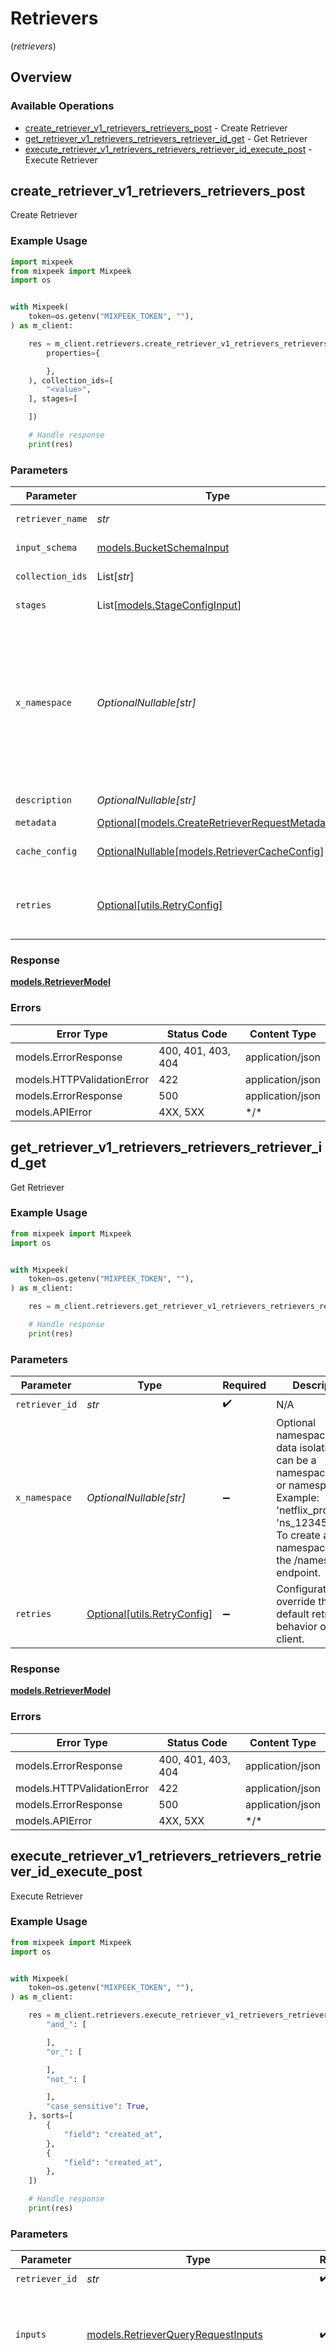 # Retrievers
(*retrievers*)

## Overview

### Available Operations

* [create_retriever_v1_retrievers_retrievers_post](#create_retriever_v1_retrievers_retrievers_post) - Create Retriever
* [get_retriever_v1_retrievers_retrievers_retriever_id_get](#get_retriever_v1_retrievers_retrievers_retriever_id_get) - Get Retriever
* [execute_retriever_v1_retrievers_retrievers_retriever_id_execute_post](#execute_retriever_v1_retrievers_retrievers_retriever_id_execute_post) - Execute Retriever

## create_retriever_v1_retrievers_retrievers_post

Create Retriever

### Example Usage

```python
import mixpeek
from mixpeek import Mixpeek
import os


with Mixpeek(
    token=os.getenv("MIXPEEK_TOKEN", ""),
) as m_client:

    res = m_client.retrievers.create_retriever_v1_retrievers_retrievers_post(retriever_name="<value>", input_schema=mixpeek.BucketSchemaInput(
        properties={

        },
    ), collection_ids=[
        "<value>",
    ], stages=[

    ])

    # Handle response
    print(res)

```

### Parameters

| Parameter                                                                                                                                                                             | Type                                                                                                                                                                                  | Required                                                                                                                                                                              | Description                                                                                                                                                                           |
| ------------------------------------------------------------------------------------------------------------------------------------------------------------------------------------- | ------------------------------------------------------------------------------------------------------------------------------------------------------------------------------------- | ------------------------------------------------------------------------------------------------------------------------------------------------------------------------------------- | ------------------------------------------------------------------------------------------------------------------------------------------------------------------------------------- |
| `retriever_name`                                                                                                                                                                      | *str*                                                                                                                                                                                 | :heavy_check_mark:                                                                                                                                                                    | Name of the retriever                                                                                                                                                                 |
| `input_schema`                                                                                                                                                                        | [models.BucketSchemaInput](../../models/bucketschemainput.md)                                                                                                                         | :heavy_check_mark:                                                                                                                                                                    | Schema definition for bucket objects                                                                                                                                                  |
| `collection_ids`                                                                                                                                                                      | List[*str*]                                                                                                                                                                           | :heavy_check_mark:                                                                                                                                                                    | List of collection IDs to search in                                                                                                                                                   |
| `stages`                                                                                                                                                                              | List[[models.StageConfigInput](../../models/stageconfiginput.md)]                                                                                                                     | :heavy_check_mark:                                                                                                                                                                    | List of stages to execute in order                                                                                                                                                    |
| `x_namespace`                                                                                                                                                                         | *OptionalNullable[str]*                                                                                                                                                               | :heavy_minus_sign:                                                                                                                                                                    | Optional namespace for data isolation. This can be a namespace name or namespace ID. Example: 'netflix_prod' or 'ns_1234567890'. To create a namespace, use the /namespaces endpoint. |
| `description`                                                                                                                                                                         | *OptionalNullable[str]*                                                                                                                                                               | :heavy_minus_sign:                                                                                                                                                                    | Description of the retriever                                                                                                                                                          |
| `metadata`                                                                                                                                                                            | [Optional[models.CreateRetrieverRequestMetadata]](../../models/createretrieverrequestmetadata.md)                                                                                     | :heavy_minus_sign:                                                                                                                                                                    | N/A                                                                                                                                                                                   |
| `cache_config`                                                                                                                                                                        | [OptionalNullable[models.RetrieverCacheConfig]](../../models/retrievercacheconfig.md)                                                                                                 | :heavy_minus_sign:                                                                                                                                                                    | Configuration for retriever-level caching                                                                                                                                             |
| `retries`                                                                                                                                                                             | [Optional[utils.RetryConfig]](../../models/utils/retryconfig.md)                                                                                                                      | :heavy_minus_sign:                                                                                                                                                                    | Configuration to override the default retry behavior of the client.                                                                                                                   |

### Response

**[models.RetrieverModel](../../models/retrievermodel.md)**

### Errors

| Error Type                 | Status Code                | Content Type               |
| -------------------------- | -------------------------- | -------------------------- |
| models.ErrorResponse       | 400, 401, 403, 404         | application/json           |
| models.HTTPValidationError | 422                        | application/json           |
| models.ErrorResponse       | 500                        | application/json           |
| models.APIError            | 4XX, 5XX                   | \*/\*                      |

## get_retriever_v1_retrievers_retrievers_retriever_id_get

Get Retriever

### Example Usage

```python
from mixpeek import Mixpeek
import os


with Mixpeek(
    token=os.getenv("MIXPEEK_TOKEN", ""),
) as m_client:

    res = m_client.retrievers.get_retriever_v1_retrievers_retrievers_retriever_id_get(retriever_id="<id>")

    # Handle response
    print(res)

```

### Parameters

| Parameter                                                                                                                                                                             | Type                                                                                                                                                                                  | Required                                                                                                                                                                              | Description                                                                                                                                                                           |
| ------------------------------------------------------------------------------------------------------------------------------------------------------------------------------------- | ------------------------------------------------------------------------------------------------------------------------------------------------------------------------------------- | ------------------------------------------------------------------------------------------------------------------------------------------------------------------------------------- | ------------------------------------------------------------------------------------------------------------------------------------------------------------------------------------- |
| `retriever_id`                                                                                                                                                                        | *str*                                                                                                                                                                                 | :heavy_check_mark:                                                                                                                                                                    | N/A                                                                                                                                                                                   |
| `x_namespace`                                                                                                                                                                         | *OptionalNullable[str]*                                                                                                                                                               | :heavy_minus_sign:                                                                                                                                                                    | Optional namespace for data isolation. This can be a namespace name or namespace ID. Example: 'netflix_prod' or 'ns_1234567890'. To create a namespace, use the /namespaces endpoint. |
| `retries`                                                                                                                                                                             | [Optional[utils.RetryConfig]](../../models/utils/retryconfig.md)                                                                                                                      | :heavy_minus_sign:                                                                                                                                                                    | Configuration to override the default retry behavior of the client.                                                                                                                   |

### Response

**[models.RetrieverModel](../../models/retrievermodel.md)**

### Errors

| Error Type                 | Status Code                | Content Type               |
| -------------------------- | -------------------------- | -------------------------- |
| models.ErrorResponse       | 400, 401, 403, 404         | application/json           |
| models.HTTPValidationError | 422                        | application/json           |
| models.ErrorResponse       | 500                        | application/json           |
| models.APIError            | 4XX, 5XX                   | \*/\*                      |

## execute_retriever_v1_retrievers_retrievers_retriever_id_execute_post

Execute Retriever

### Example Usage

```python
from mixpeek import Mixpeek
import os


with Mixpeek(
    token=os.getenv("MIXPEEK_TOKEN", ""),
) as m_client:

    res = m_client.retrievers.execute_retriever_v1_retrievers_retrievers_retriever_id_execute_post(retriever_id="<id>", inputs={}, filters={
        "and_": [

        ],
        "or_": [

        ],
        "not_": [

        ],
        "case_sensitive": True,
    }, sorts=[
        {
            "field": "created_at",
        },
        {
            "field": "created_at",
        },
    ])

    # Handle response
    print(res)

```

### Parameters

| Parameter                                                                                                                                                                             | Type                                                                                                                                                                                  | Required                                                                                                                                                                              | Description                                                                                                                                                                           |
| ------------------------------------------------------------------------------------------------------------------------------------------------------------------------------------- | ------------------------------------------------------------------------------------------------------------------------------------------------------------------------------------- | ------------------------------------------------------------------------------------------------------------------------------------------------------------------------------------- | ------------------------------------------------------------------------------------------------------------------------------------------------------------------------------------- |
| `retriever_id`                                                                                                                                                                        | *str*                                                                                                                                                                                 | :heavy_check_mark:                                                                                                                                                                    | N/A                                                                                                                                                                                   |
| `inputs`                                                                                                                                                                              | [models.RetrieverQueryRequestInputs](../../models/retrieverqueryrequestinputs.md)                                                                                                     | :heavy_check_mark:                                                                                                                                                                    | Input values for the retriever query. These map to the required inputs defined in the retriever's first stage.                                                                        |
| `x_namespace`                                                                                                                                                                         | *OptionalNullable[str]*                                                                                                                                                               | :heavy_minus_sign:                                                                                                                                                                    | Optional namespace for data isolation. This can be a namespace name or namespace ID. Example: 'netflix_prod' or 'ns_1234567890'. To create a namespace, use the /namespaces endpoint. |
| `filters`                                                                                                                                                                             | [OptionalNullable[models.LogicalOperatorInput]](../../models/logicaloperatorinput.md)                                                                                                 | :heavy_minus_sign:                                                                                                                                                                    | Logical operations for filtering results. Can include AND, OR, NOT conditions with field comparisons.                                                                                 |
| `sorts`                                                                                                                                                                               | List[[models.SortOption](../../models/sortoption.md)]                                                                                                                                 | :heavy_minus_sign:                                                                                                                                                                    | Controls the ordering of results. Can sort by score (default) or any other document field. This sorts the results from the last stage.                                                |
| `limit`                                                                                                                                                                               | *Optional[int]*                                                                                                                                                                       | :heavy_minus_sign:                                                                                                                                                                    | Maximum number of results to return. Overrides the default pagination limit in the retriever definition.                                                                              |
| `offset`                                                                                                                                                                              | *Optional[int]*                                                                                                                                                                       | :heavy_minus_sign:                                                                                                                                                                    | Number of results to skip. Use with limit for pagination. For large offsets, consider using session_id for cursor-based pagination.                                                   |
| `select`                                                                                                                                                                              | List[*str*]                                                                                                                                                                           | :heavy_minus_sign:                                                                                                                                                                    | Specific fields to include in the response. If not specified, returns all fields.                                                                                                     |
| `session_id`                                                                                                                                                                          | *OptionalNullable[str]*                                                                                                                                                               | :heavy_minus_sign:                                                                                                                                                                    | Session identifier for interaction tracking.                                                                                                                                          |
| `return_urls`                                                                                                                                                                         | *Optional[bool]*                                                                                                                                                                      | :heavy_minus_sign:                                                                                                                                                                    | When true, generates pre-signed URLs for any media assets in the results. May increase response time slightly.                                                                        |
| `retries`                                                                                                                                                                             | [Optional[utils.RetryConfig]](../../models/utils/retryconfig.md)                                                                                                                      | :heavy_minus_sign:                                                                                                                                                                    | Configuration to override the default retry behavior of the client.                                                                                                                   |

### Response

**[models.RetrieverResponse](../../models/retrieverresponse.md)**

### Errors

| Error Type                 | Status Code                | Content Type               |
| -------------------------- | -------------------------- | -------------------------- |
| models.ErrorResponse       | 400, 401, 403, 404         | application/json           |
| models.HTTPValidationError | 422                        | application/json           |
| models.ErrorResponse       | 500                        | application/json           |
| models.APIError            | 4XX, 5XX                   | \*/\*                      |